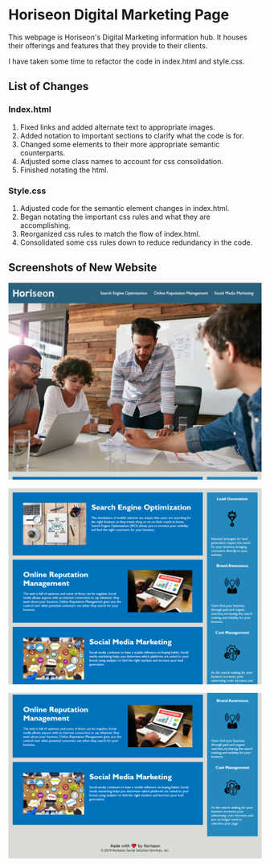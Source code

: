 # Horiseon Digital Marketing Page

This webpage is Horiseon's Digital Marketing information hub.  It houses their offerings and features that they provide to their clients.

I have taken some time to refactor the code in index.html and style.css.

## List of Changes

### Index.html

1. Fixed links and added alternate text to appropriate images.
2. Added notation to important sections to clarify what the code is for.
3. Changed some elements to their more appropriate semantic counterparts.
4. Adjusted some class names to account for css consolidation.
5. Finished notating the html.

### Style.css

1. Adjusted code for the semantic element changes in index.html.
2. Began notating the important css rules and what they are accomplishing.
3. Reorganized css rules to match the flow of index.html.
4. Consolidated some css rules down to reduce redundancy in the code.

## Screenshots of New Website

![First screenshot](./Develop/assets/images/Screenshot-1.png)

![Second screenshot](./Develop/assets/images/Screenshot-2.png)

![Third screenshot](./Develop/assets/images/Screenshot-3.png)